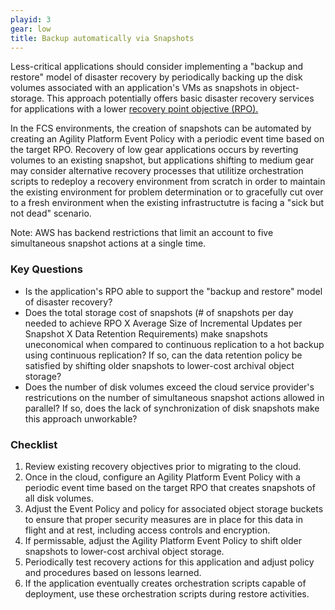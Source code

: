 ```yaml
---
playid: 3
gear: low
title: Backup automatically via Snapshots
---
```


Less-critical applications should consider implementing a "backup and restore" model of disaster recovery by periodically backing up the disk volumes associated with an application's VMs as snapshots in object-storage.
This approach potentially offers basic disaster recovery services for applications with a lower [recovery point objective (RPO).](https://en.wikipedia.org/wiki/Recovery_point_objective)

In the FCS environments, the creation of snapshots can be automated by creating an Agility Platform Event Policy with a periodic event time based on the target RPO. Recovery of low gear applications occurs by reverting
volumes to an existing snapshot, but applications shifting to medium gear may consider alternative recovery processes that utilitize orchestration scripts to redeploy a recovery environment from scratch in order to
maintain the existing environment for problem determination or to gracefully cut over to a fresh environment when the existing infrastructutre is facing a "sick but not dead" scenario.

Note: AWS has backend restrictions that limit an
account to five simultaneous snapshot actions at a single time.

### Key Questions
- Is the application's RPO able to support the "backup and restore" model of disaster recovery?
- Does the total storage cost of snapshots (# of snapshots per day needed to achieve RPO X Average Size of Incremental Updates per Snapshot X Data Retention Requirements) make snapshots uneconomical when compared to
continuous replication to a hot backup using continuous replication? If so, can the data retention policy be satisfied by shifting older snapshots to lower-cost archival object storage?
- Does the number of disk volumes exceed the cloud service provider's restricutions on the number of simultaneous snapshot actions allowed in parallel? If so, does the lack of synchronization of disk snapshots make
this approach unworkable?

### Checklist
1. Review existing recovery objectives prior to migrating to the cloud.
2. Once in the cloud, configure an Agility Platform Event Policy with a periodic event time based on the target RPO that creates snapshots of all disk volumes.
3. Adjust the Event Policy and policy for associated object storage buckets to ensure that proper security measures are in place for this data in flight and at rest, including access controls and encryption.
4. If permissable, adjust the Agility Platform Event Policy to shift older snapshots to lower-cost archival object storage.
5. Periodically test recovery actions for this application and adjust policy and procedures based on lessons learned.
6. If the application eventually creates orchestration scripts capable of deployment, use these orchestration scripts during restore activities.